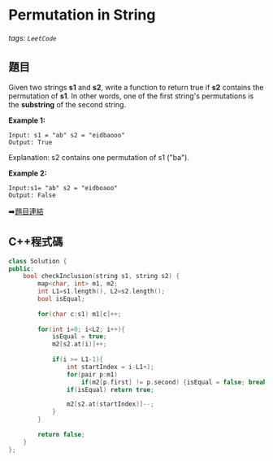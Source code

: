 #  Permutation in String

###### tags: `LeetCode`

## 題目

Given two strings **s1** and **s2**, write a function to return true if **s2** contains the permutation of **s1**. In other words, one of the first string's permutations is the **substring** of the second string.

**Example 1:**

    Input: s1 = "ab" s2 = "eidbaooo"
    Output: True
    
Explanation: s2 contains one permutation of s1 ("ba").
    
**Example 2:**

    Input:s1= "ab" s2 = "eidboaoo"
    Output: False

:arrow_right:[題目連結](https://leetcode.com/explore/challenge/card/may-leetcoding-challenge/534/week-1-may-1st-may-7th/3333/)

## C++程式碼
```C++
class Solution {
public:
    bool checkInclusion(string s1, string s2) {
        map<char, int> m1, m2;
        int L1=s1.length(), L2=s2.length();
        bool isEqual;
        
        for(char c:s1) m1[c]++;
        
        for(int i=0; i<L2; i++){
            isEqual = true;
            m2[s2.at(i)]++;
    
            if(i >= L1-1){ 
                int startIndex = i-L1+1;
                for(pair p:m1) 
                    if(m2[p.first] != p.second) {isEqual = false; break;}
                if(isEqual) return true;

                m2[s2.at(startIndex)]--;
            }
        }
        
        return false;
    }
};
